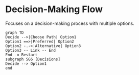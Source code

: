 # Decision-Making Flow

Focuses on a decision-making process with multiple options.

```mermaid
graph TD
Decide -->|Choose Path| Option1
Option1 ==>|Preferred| Option2
Option2 -.->|Alternative| Option3
Option3 -- Link -- End
End -o Restart
subgraph SG6 [Decisions]
Decide --> Option1
end
```
